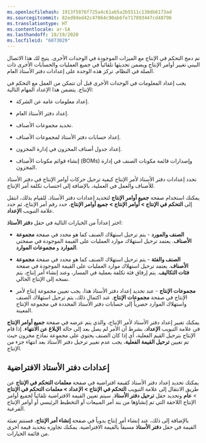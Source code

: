 ```yaml
---
ms.openlocfilehash: 1913f5876f725a4c61ab5a2b5511c130db6173ad
ms.sourcegitcommit: 82ed9ded42c47064c90ab6fe717893447cd48796
ms.translationtype: HT
ms.contentlocale: ar-SA
ms.lasthandoff: 10/19/2020
ms.locfileid: "6073029"
---
```

تم دمج التحكم في الإنتاج مع الميزات الموجودة في الوحدات الأخرى. يتيح لك هذا الاتصال البيني تغيير أوامر الإنتاج ويضمن تحديثها تلقائياً في جميع العمليات والحسابات الأخرى ذات الصلة في النظام. تركز هذه الوحدة على إعدادات دفتر الأستاذ العام.

يجب إعداد المعلومات في الوحدات الأخرى قبل أن تتمكن من العمل مع التحكم في الإنتاج. يتضمن هذا الإعداد المهام التالية:

-   إعداد معلومات عامة عن الشركة.

-   إعداد دفتر الأستاذ العام.

-   تحديد مجموعات الأصناف.

-   إعداد حسابات دفتر الأستاذ لمجموعات الأصناف.

-   إعداد جدول أصناف المخزون في إدارة المخزون.

-   إنشاء قوائم مكونات الأصناف (BOMs) وإصدارات قائمة مكونات الصنف في إدارة المخزون.

تحدد إعدادات دفتر الأستاذ لأمر الإنتاج كيفية ترحيل حركات أوامر الإنتاج في دفتر الأستاذ للأصناف والعمل في العملية، بالإضافة إلى احتساب تكلفة أمر الإنتاج.

يمكنك استخدام صفحة **جميع أوامر الإنتاج** لتحديد إعدادات دفتر الأستاذ. للقيام بذلك، انتقل إلى **التحكم في الإنتاج > أوامر الإنتاج > جميع أوامر الإنتاج**، حدد رقم أمر الإنتاج، ثم حدد علامة التبويب **الإعداد**.

اختر إعداداً من الخيارات التالية في حقل **دفتر الأستاذ**:

-   **الصنف والمورد** - يتم ترحيل استهلاك الصنف كما هو محدد في صفحة **مجموعة الأصناف**. يعتمد ترحيل استهلاك موارد العمليات على القيمة الموجودة في صفحتي **الموارد** و **مجموعات الموارد**.

-   **الصنف والفئة** - يتم ترحيل استهلاك الصنف كما هو محدد في صفحة **مجموعة الأصناف**. يعتمد ترحيل استهلاك موارد العمليات على القيمة الموجودة في صفحة **فئات التكاليف**. يتم إرفاق فئة تكلفة بعملية في المسار، وعند إنشاء أمر إنتاج، يتم نسخه إلى الإنتاج الحالي.

-   **مجموعات الإنتاج** - عند تحديد إعداد دفتر الأستاذ هذا، يجب تعيين مجموعة إنتاج لأمر الإنتاج في صفحة **مجموعات الإنتاج**. عند اكتمال ذلك، يتم ترحيل استهلاك الصنف واستهلاك الموارد حصرياً إلى حسابات دفتر الأستاذ المحددة في مجموعة الإنتاج المعينة.

يمكنك تغيير إعداد دفتر الأستاذ لأمر الإنتاج، والذي يتم عرضه في صفحة **جميع أوامر الإنتاج** في علامة التبويب **الإعداد**، بشرط أن الأمر لم يصل بعد إلى حالة **الإبلاغ عن الانتهاء**. إذا قام الإنتاج بترحيل القيم الفعلية، أي إذا كان الصنف يحتوي على مجموعة نماذج مخزون حيث تم تعيين **ترحيل القيمة الفعلية**، يجب عدم تغيير ترحيل دفتر الأستاذ بعد انتهاء جزء من الإنتاج.

## <a name="default-ledger-settings"></a>إعدادات دفتر الأستاذ الافتراضية

يمكنك تحديد إعداد دفتر الأستاذ كقيمة افتراضية في صفحة **معلمات التحكم في الإنتاج** عن طريق الانتقال إلى علامة التبويب **التحكم في الإنتاج > الإعداد > معلمات التحكم في الإنتاج** > **عام** وتحديد حقل **ترحيل دفتر الأستاذ**. سيتم تعيين القيمة الافتراضية تلقائياً لجميع أوامر الإنتاج اللاحقة التي تم إنشاؤها من بند أمر المبيعات أو التخطيط الرئيسي أو أوامر الإنتاج الفرعية.

بالإضافة إلى ذلك، عند إنشاء أمر إنتاج يدوياً في صفحة **إنشاء أمر الإنتاج**، فستتم تعبئة القيمة في حقل **دفتر الأستاذ** مسبقاً بالقيمة الافتراضية. يمكنك تجاوزه بتحديد قيمة أخرى من قائمة الخيارات.
